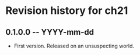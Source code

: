 # Revision history for ch21

## 0.1.0.0 -- YYYY-mm-dd

* First version. Released on an unsuspecting world.
